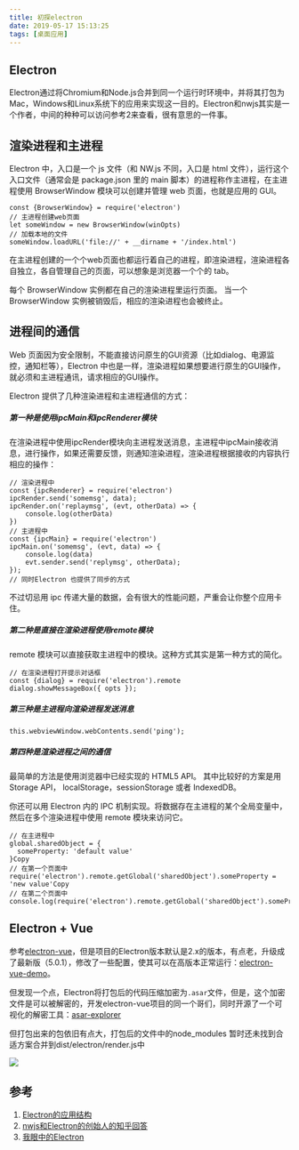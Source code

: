 ```yaml
---
title: 初探electron
date: 2019-05-17 15:13:25
tags: [桌面应用]
---
```

## Electron
Electron通过将Chromium和Node.js合并到同一个运行时环境中，并将其打包为Mac，Windows和Linux系统下的应用来实现这一目的。Electron和nwjs其实是一个作者，中间的种种可以访问参考2来查看，很有意思的一件事。

## 渲染进程和主进程

Electron 中，入口是一个 js 文件（和 NW.js 不同，入口是 html 文件），运行这个入口文件（通常会是 package.json 里的 main 脚本）的进程称作主进程，在主进程使用 BrowserWindow 模块可以创建并管理 web 页面，也就是应用的 GUI。

	const {BrowserWindow} = require('electron')
	// 主进程创建web页面
	let someWindow = new BrowserWindow(winOpts)
	// 加载本地的文件
	someWindow.loadURL('file://' + __dirname + '/index.html')

在主进程创建的一个个web页面也都运行着自己的进程，即渲染进程，渲染进程各自独立，各自管理自己的页面，可以想象是浏览器一个个的 tab。  

每个 BrowserWindow 实例都在自己的渲染进程里运行页面。 当一个 BrowserWindow 实例被销毁后，相应的渲染进程也会被终止。

## 进程间的通信
Web 页面因为安全限制，不能直接访问原生的GUI资源（比如dialog、电源监控，通知栏等），Electron 中也是一样，渲染进程如果想要进行原生的GUI操作，就必须和主进程通讯，请求相应的GUI操作。  

Electron 提供了几种渲染进程和主进程通信的方式：

##### 第一种是使用ipcMain和ipcRenderer模块

在渲染进程中使用ipcRender模块向主进程发送消息，主进程中ipcMain接收消息，进行操作，如果还需要反馈，则通知渲染进程，渲染进程根据接收的内容执行相应的操作：

	// 渲染进程中
	const {ipcRenderer} = require('electron')
	ipcRender.send('somemsg', data);
	ipcRender.on('replaymsg', (evt, otherData) => {
	    console.log(otherData)
	})
	// 主进程中
	const {ipcMain} = require('electron')
	ipcMain.on('somemsg', (evt, data) => {
	    console.log(data)
	    evt.sender.send('replymsg', otherData);
	});
	// 同时Electron 也提供了同步的方式
不过切忌用 ipc 传递大量的数据，会有很大的性能问题，严重会让你整个应用卡住。

##### 第二种是直接在渲染进程使用remote模块
remote 模块可以直接获取主进程中的模块。这种方式其实是第一种方式的简化。

	// 在渲染进程打开提示对话框
	const {dialog} = require('electron').remote
	dialog.showMessageBox({ opts });

##### 第三种是主进程向渲染进程发送消息

	this.webviewWindow.webContents.send('ping');
##### 第四种是渲染进程之间的通信

最简单的方法是使用浏览器中已经实现的 HTML5 API。 其中比较好的方案是用 Storage API， localStorage，sessionStorage 或者 IndexedDB。

你还可以用 Electron 内的 IPC 机制实现。将数据存在主进程的某个全局变量中，然后在多个渲染进程中使用 remote 模块来访问它。

	// 在主进程中
	global.sharedObject = {
	  someProperty: 'default value'
	}Copy
	// 在第一个页面中
	require('electron').remote.getGlobal('sharedObject').someProperty = 'new value'Copy
	// 在第二个页面中
	console.log(require('electron').remote.getGlobal('sharedObject').someProperty)

## Electron + Vue
参考[electron-vue](https://github.com/SimulatedGREG/electron-vue)，但是项目的Electron版本默认是2.x的版本，有点老，升级成了最新版（5.0.1），修改了一些配置，使其可以在高版本正常运行：[electron-vue-demo](https://github.com/wangminghuan/electron-vue-demo)。  

但发现一个点，Electron将打包后的代码压缩加密为`.asar`文件，但是，这个加密文件是可以被解密的，开发electron-vue项目的同一个哥们，同时开源了一个可视化的解密工具：[asar-explorer](https://github.com/SimulatedGREG/asar-explorer)

但打包出来的包依旧有点大，打包后的文件中的node_modules 暂时还未找到合适方案合并到dist/electron/render.js中

![](https://i.imgur.com/MiGyn18.png)
## 参考
1. [Electron的应用结构](https://electronjs.org/docs/tutorial/application-architecture#main-and-renderer-processes)
2. [nwjs和Electron的创始人的知乎回答](https://www.zhihu.com/question/36292298/answer/102418523)
3. [我眼中的Electron](https://juejin.im/entry/58869b3f8d6d810058d46135)
